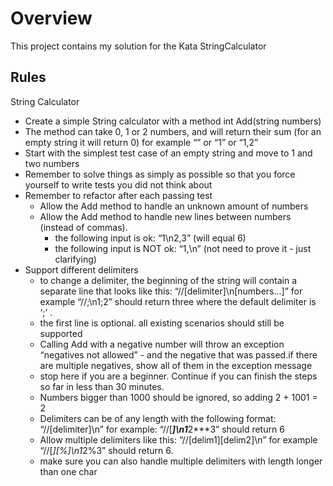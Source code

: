 ﻿# Overview

This project contains my solution for the Kata StringCalculator

## Rules

String Calculator

* Create a simple String calculator with a method int Add(string numbers)
* The method can take 0, 1 or 2 numbers, and will return their sum (for an empty string it will return 0) for example “” or “1” or “1,2”
* Start with the simplest test case of an empty string and move to 1 and two numbers
* Remember to solve things as simply as possible so that you force yourself to write tests you did not think about
* Remember to refactor after each passing test
	* Allow the Add method to handle an unknown amount of numbers
	* Allow the Add method to handle new lines between numbers (instead of commas).
		* the following input is ok:  “1\n2,3”  (will equal 6)
		* the following input is NOT ok:  “1,\n” (not need to prove it - just clarifying)
* Support different delimiters
	* to change a delimiter, the beginning of the string will contain a separate line that looks like this:   “//[delimiter]\n[numbers…]” for example “//;\n1;2” should return three where the default delimiter is ‘;’ .
	* the first line is optional. all existing scenarios should still be supported
	* Calling Add with a negative number will throw an exception “negatives not allowed” - and the negative that was passed.if there are multiple negatives, show all of them in the exception message
	* stop here if you are a beginner. Continue if you can finish the steps so far in less than 30 minutes.
	* Numbers bigger than 1000 should be ignored, so adding 2 + 1001  = 2
	* Delimiters can be of any length with the following format:  “//[delimiter]\n” for example: “//[***]\n1***2***3” should return 6
	* Allow multiple delimiters like this:  “//[delim1][delim2]\n” for example “//[*][%]\n1*2%3” should return 6.
	* make sure you can also handle multiple delimiters with length longer than one char